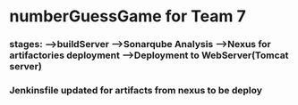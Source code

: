 # numberGuessGame for Team 7
### stages: -->buildServer -->Sonarqube Analysis -->Nexus for artifactories deployment -->Deployment to WebServer(Tomcat server)

### Jenkinsfile updated for artifacts from nexus to be deploy
